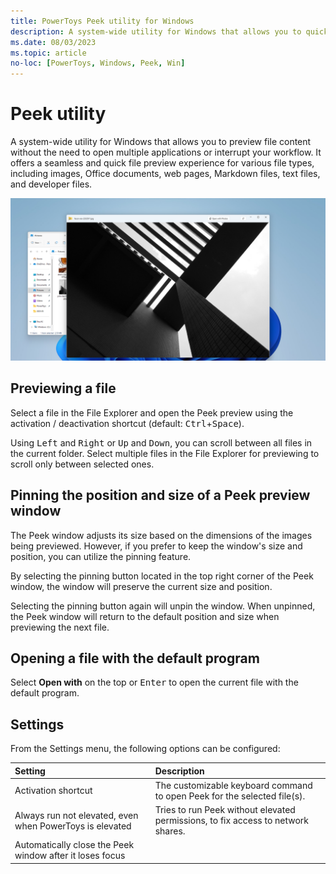 ```yaml
---
title: PowerToys Peek utility for Windows
description: A system-wide utility for Windows that allows you to quickly preview file content.
ms.date: 08/03/2023
ms.topic: article
no-loc: [PowerToys, Windows, Peek, Win]
---
```


# Peek utility

A system-wide utility for Windows that allows you to preview file content without the need to open multiple applications or interrupt your workflow. It offers a seamless and quick file preview experience for various file types, including images, Office documents, web pages, Markdown files, text files, and developer files.

![Screenshot of PowerToys Peek utility.](../images/powertoys-peek.png)

## Previewing a file

Select a file in the File Explorer and open the Peek preview using the activation / deactivation shortcut (default: <kbd>Ctrl</kbd>+<kbd>Space</kbd>).

Using <kbd>Left</kbd> and <kbd>Right</kbd> or <kbd>Up</kbd> and <kbd>Down</kbd>, you can scroll between all files in the current folder. Select multiple files in the File Explorer for previewing to scroll only between selected ones.

## Pinning the position and size of a Peek preview window

The Peek window adjusts its size based on the dimensions of the images being previewed. However, if you prefer to keep the window's size and position, you can utilize the pinning feature.

By selecting the pinning button located in the top right corner of the Peek window, the window will preserve the current size and position.

Selecting the pinning button again will unpin the window. When unpinned, the Peek window will return to the default position and size when previewing the next file.

## Opening a file with the default program

Select **Open with** on the top or <kbd>Enter</kbd> to open the current file with the default program.

## Settings

From the Settings menu, the following options can be configured:

| Setting | Description |
| :--- | :--- |
| Activation shortcut | The customizable keyboard command to open Peek for the selected file(s). |
| Always run not elevated, even when PowerToys is elevated | Tries to run Peek without elevated permissions, to fix access to network shares. |
| Automatically close the Peek window after it loses focus |  |
